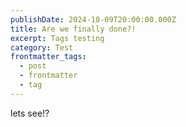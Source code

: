 ```yaml
---
publishDate: 2024-10-09T20:00:00.000Z
title: Are we finally done?!
excerpt: Tags testing
category: Test
frontmatter_tags:
  - post
  - frontmatter
  - tag
---
```


lets see!?
